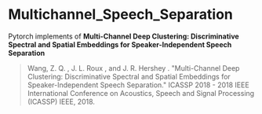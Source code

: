 # Multichannel_Speech_Separation

Pytorch implements of **Multi-Channel Deep Clustering: Discriminative Spectral and Spatial Embeddings for Speaker-Independent Speech Separation**
> Wang, Z. Q. ,  J. L. Roux , and  J. R. Hershey . "Multi-Channel Deep Clustering: Discriminative Spectral and Spatial Embeddings for Speaker-Independent Speech Separation." ICASSP 2018 - 2018 IEEE International Conference on Acoustics, Speech and Signal Processing (ICASSP) IEEE, 2018.
